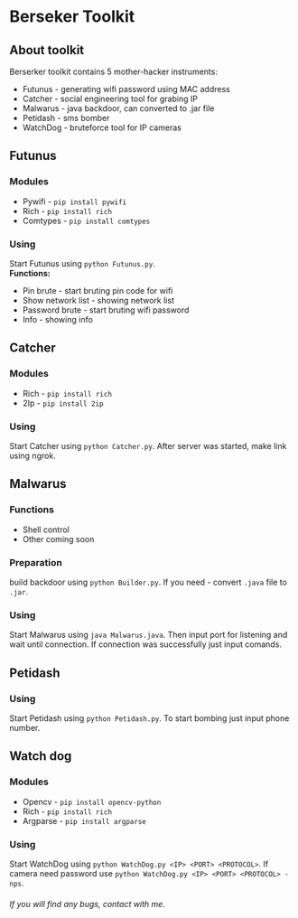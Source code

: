 # Berseker Toolkit
## About toolkit 
Berserker toolkit contains 5 mother-hacker instruments:
- Futunus - generating wifi password using MAC address
- Catcher - social engineering tool for grabing IP 
- Malwarus - java backdoor, can converted to .jar file
- Petidash - sms bomber
- WatchDog - bruteforce tool for IP cameras
## Futunus
### Modules
- Pywifi - `pip install pywifi`
- Rich - `pip install rich`
- Comtypes - `pip install comtypes`

### Using
Start Futunus using `python Futunus.py`.  
__Functions:__
- Pin brute - start bruting pin code for wifi
- Show network list - showing network list
- Password brute - start bruting wifi password
- Info - showing info
## Catcher
### Modules
- Rich - `pip install rich`
- 2Ip - `pip install 2ip`
### Using
Start Catcher using `python Catcher.py`.
After server was started, make link using ngrok.
## Malwarus
### Functions
- Shell control
-  Other coming soon
### Preparation
build backdoor using `python Builder.py`.
If you need - convert `.java` file to `.jar`.
### Using
Start Malwarus using `java Malwarus.java`.
Then input port for listening and wait until connection.
If connection was successfully just input comands.
## Petidash
### Using
Start Petidash using `python Petidash.py`.
To start bombing just input phone number.
## Watch dog
### Modules
- Opencv - `pip install opencv-python`
- Rich - `pip install rich`
- Argparse - `pip install argparse`
### Using
Start WatchDog using `python WatchDog.py <IP> <PORT> <PROTOCOL>`.
If camera need password use  `python WatchDog.py <IP> <PORT> <PROTOCOL> -nps`.
###### If you will find any bugs, contact with me.
